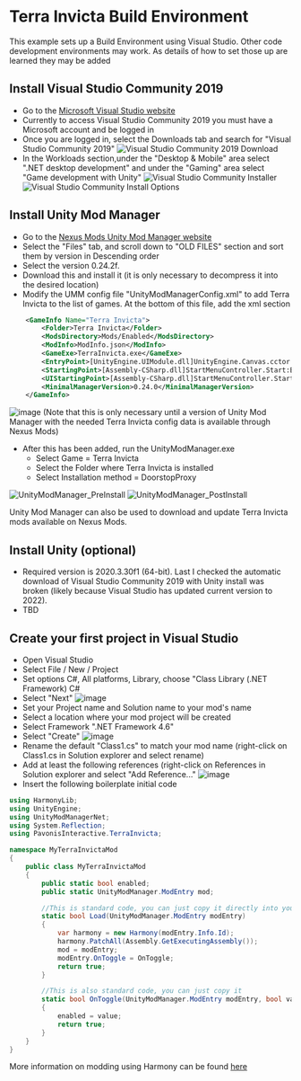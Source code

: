 # Terra Invicta Build Environment
This example sets up a Build Environment using Visual Studio. Other code development environments may work. As details of how to set those up are learned they may be added

## Install Visual Studio Community 2019
* Go to the [Microsoft Visual Studio website](https://visualstudio.microsoft.com/)
* Currently to access Visual Studio Community 2019 you must have a Microsoft account and be logged in
* Once you are logged in, select the Downloads tab and search for "Visual Studio Community 2019"
![Visual Studio Community 2019 Download](https://user-images.githubusercontent.com/11687023/194719522-262c64a5-0ed1-40a3-b05d-4ef6901d4edb.png)
* In the Workloads section,under the "Desktop & Mobile" area select ".NET desktop development" and under the "Gaming" area select "Game development with Unity"
![Visual Studio Community Installer](https://user-images.githubusercontent.com/11687023/194719674-c7cf8f5f-0a3e-4f7d-8b44-e86b589bea4f.png)
![Visual Studio Community Install Options](https://user-images.githubusercontent.com/11687023/194719784-53a2ad2d-421e-42e0-8f3a-1c2e3d23e68f.png)


## Install Unity Mod Manager
* Go to the [Nexus Mods Unity Mod Manager website](https://www.nexusmods.com/site/mods/21/)
* Select the "Files" tab, and scroll down to "OLD FILES" section and sort them by version in Descending order
* Select the version 0.24.2f. 
* Download this and install it (it is only necessary to decompress it into the desired location)
* Modify the UMM config file "UnityModManagerConfig.xml" to add Terra Invicta to the list of games. At the bottom of this file, add the xml section
```xml
	<GameInfo Name="Terra Invicta">
		<Folder>Terra Invicta</Folder>
		<ModsDirectory>Mods/Enabled</ModsDirectory>
		<ModInfo>ModInfo.json</ModInfo>
		<GameExe>TerraInvicta.exe</GameExe>
		<EntryPoint>[UnityEngine.UIModule.dll]UnityEngine.Canvas.cctor:Before</EntryPoint>
		<StartingPoint>[Assembly-CSharp.dll]StartMenuController.Start:Before</StartingPoint>
		<UIStartingPoint>[Assembly-CSharp.dll]StartMenuController.Start:After</UIStartingPoint>
		<MinimalManagerVersion>0.24.0</MinimalManagerVersion>
	</GameInfo>
  ```
  ![image](https://user-images.githubusercontent.com/11687023/190954269-9e548bcd-ccae-40a4-aa93-b6d9737fdb53.png)
  (Note that this is only necessary until a version of Unity Mod Manager with the needed Terra Invicta config data is available through Nexus Mods)  
  
* After this has been added, run the UnityModManager.exe
  * Select Game = Terra Invicta
  * Select the Folder where Terra Invicta is installed
  * Select Installation method = DoorstopProxy
 
![UnityModManager_PreInstall](https://user-images.githubusercontent.com/11687023/190954427-0093c2d3-43b7-4313-8cb8-d029e6e4812b.PNG)
![UnityModManager_PostInstall](https://user-images.githubusercontent.com/11687023/190954435-838b63fd-7881-4cbd-9b57-fa32caf7294e.PNG)

Unity Mod Manager can also be used to download and update Terra Invicta mods available on Nexus Mods.

## Install Unity (optional)
* Required version is 2020.3.30f1 (64-bit). Last I checked the automatic download of Visual Studio Community 2019 with Unity install was broken (likely because Visual Studio has updated current version to 2022).
* TBD

## Create your first project in Visual Studio
* Open Visual Studio
* Select File / New / Project
* Set options C#, All platforms, Library, choose "Class Library (.NET Framework) C#
* Select "Next"
![image](https://user-images.githubusercontent.com/11687023/190954831-08499f01-e039-4ab8-b0e7-83aac754097a.png)
* Set your Project name and Solution name to your mod's name
* Select a location where your mod project will be created
* Select Framework ".NET Framework 4.6"
* Select "Create"
![image](https://user-images.githubusercontent.com/11687023/190955043-dfdd6892-a58f-4b9e-adb3-309f1c204170.png)
* Rename the default "Class1.cs" to match your mod name (right-click on Class1.cs in Solution explorer and select rename)
* Add at least the following references (right-click on References in Solution explorer and select "Add Reference..."
![image](https://user-images.githubusercontent.com/11687023/190955894-2b11250e-171d-4b9d-8e85-75e908580045.png)
* Insert the following boilerplate initial code
```cs
using HarmonyLib;
using UnityEngine;
using UnityModManagerNet;
using System.Reflection;
using PavonisInteractive.TerraInvicta;

namespace MyTerraInvictaMod
{
    public class MyTerraInvictaMod
    {
        public static bool enabled;
        public static UnityModManager.ModEntry mod;

        //This is standard code, you can just copy it directly into your mod
        static bool Load(UnityModManager.ModEntry modEntry)
        {
            var harmony = new Harmony(modEntry.Info.Id);
            harmony.PatchAll(Assembly.GetExecutingAssembly());
            mod = modEntry;
            modEntry.OnToggle = OnToggle;
            return true;
        }

        //This is also standard code, you can just copy it
        static bool OnToggle(UnityModManager.ModEntry modEntry, bool value)
        {
            enabled = value;
            return true;
        }
    }
}
```

More information on modding using Harmony can be found [here](https://harmony.pardeike.net/)
